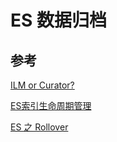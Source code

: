 # ES 数据归档









## 参考

[ILM or Curator?](https://www.elastic.co/guide/en/elasticsearch/client/curator/current/ilm-or-curator.html#ilm-or-curator)

[ES索引生命周期管理](https://www.jianshu.com/p/2ddd40d8a338)

[ES 之 Rollover](https://blog.csdn.net/lyncai/article/details/120074968)